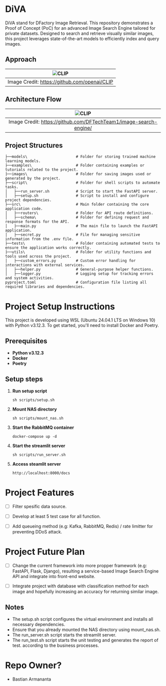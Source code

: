 # DiVA
DiVA stand for DFactory Image Retrieval. This repository demonstrates a Proof of Concept (PoC) for an advanced Image Search Engine tailored for private datasets. Designed to search and retrieve visually similar images, this project leverages state-of-the-art models to efficiently index and query images.

## Approach
| ![CLIP](https://raw.githubusercontent.com/mlfoundations/open_clip/main/docs/CLIP.png) |
|:--:|
| Image Credit: https://github.com/openai/CLIP |

## Architecture Flow
| ![CLIP](https://github.com/DFTechTeam1/image-search-engine/blob/feature/encoder/images/Architecture%20Flow.png) |
|:--:|
| Image Credit: https://github.com/DFTechTeam1/image-search-engine/ |

## Project Structures ##
```
├──models\                      # Folder for storing trained machine learning models.
├──examples\                    # Folder containing examples or tutorials related to the project.
├──images\                      # Folder for saving images used or generated by the project.
├──script\                      # Folder for shell scripts to automate tasks.
│   ├──run_server.sh            # Script to start the FastAPI server.
│   ├──setup.sh                 # Script to install and configure project dependencies.
├──src\                         # Main folder containing the core application code.
│   ├──routers\                 # Folder for API route definitions.
│   ├──schema\                  # Folder for defining request and response formats for the API.
│   ├──main.py                  # The main file to launch the FastAPI application.
│   ├──secret.py                # File for managing sensitive information from the .env file.
├──tests\                       # Folder containing automated tests to ensure the application works correctly.
├──utils\                       # Folder for utility functions and tools used across the project.
│   ├──custom_errors.py         # Custom error handling for interactions with external services.
│   ├──helper.py                # General-purpose helper functions.
│   ├──logger.py                # Logging setup for tracking errors and system activities.
pyproject.toml                  # Configuration file listing all required libraries and dependencies.
```

# Project Setup Instructions
This project is developed using WSL (Ubuntu 24.04.1 LTS on Windows 10) with Python v3.12.3. To get started, you'll need to install Docker and Poetry.

## Prerequisites

- **Python v3.12.3**
- **Docker**
- **Poetry**

## Setup steps

1. **Run setup script**
    ```
    sh scripts/setup.sh
    ```

2. **Mount NAS directory**
    ```
    sh scripts/mount_nas.sh
    ```

2. **Start the RabbitMQ container**
    ```
    docker-compose up -d
    ```

3. **Start the streamlit server**
    ```
    sh scripts/run_server.sh
    ```

4. **Access steamlit server**
    ```
    http://localhost:8000/docs
    ```

# Project Features
- [ ] Filter spesific data source.
- [ ] Develop at least 5 test case for all function.
- [ ] Add queueing method (e.g: Kafka, RabbitMQ, Redis) / rate limitter for preventing DDoS attack.



# Project Future Plan
- [ ] Change the current framework into more propper framework (e.g: FastAPI, Flask, Django), resulting a service-based Image Search Engine API and integrate into front-end website.
- [ ] Integrate project with database with classification method for each image and hopefully increasing an accuracy for returning similar image.


## Notes
- The setup.sh script configures the virtual environment and installs all necessary dependencies.
- Ensure that you already mounted the NAS directory using mount_nas.sh.
- The run_server.sh script starts the streamlit server.
- The run_test.sh script starts the unit testing and generates the report of test.
according to the business processes.

# Repo Owner? #
* Bastian Armananta